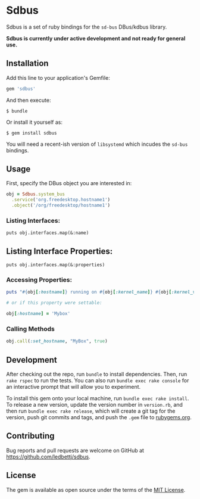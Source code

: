 # Sdbus

Sdbus is a set of ruby bindings for the `sd-bus` DBus/kdbus library.

__Sdbus is currently under active development and not ready for general use.__

## Installation

Add this line to your application's Gemfile:

```ruby
gem 'sdbus'
```

And then execute:

    $ bundle

Or install it yourself as:

    $ gem install sdbus

You will need a recent-ish version of `libsystemd` which incudes the
`sd-bus` bindings.

## Usage

First, specify the DBus object you are interested in:

```ruby
obj = Sdbus.system_bus
  .service('org.freedesktop.hostname1')
  .object('/org/freedesktop/hostname1')
  ```

### Listing Interfaces:

```
puts obj.interfaces.map(&:name)
```

## Listing Interface Properties:

```
puts obj.interfaces.map(&:properties)
```

### Accessing Properties:

```ruby
puts "#{obj[:hostname]} running on #{obj[:kernel_name]} #{obj[:kernel_version]}"

# or if this property were settable:

obj[:hostname] = 'Mybox'
```

### Calling Methods

```ruby
obj.call(:set_hostname, "MyBox", true)
```

## Development

After checking out the repo, run `bundle` to install dependencies. Then, run `rake rspec` to run the tests. You can also run `bundle exec rake console` for an interactive prompt that will allow you to experiment.

To install this gem onto your local machine, run `bundle exec rake install`. To release a new version, update the version number in `version.rb`, and then run `bundle exec rake release`, which will create a git tag for the version, push git commits and tags, and push the `.gem` file to [rubygems.org](https://rubygems.org).

## Contributing

Bug reports and pull requests are welcome on GitHub at https://github.com/ledbettj/sdbus.


## License

The gem is available as open source under the terms of the [MIT License](http://opensource.org/licenses/MIT).

